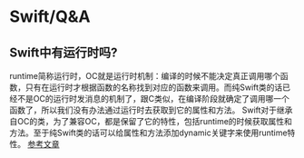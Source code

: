 # Swift/Q&A
## Swift中有运行时吗?
runtime简称运行时，OC就是运行时机制：编译的时候不能决定真正调用哪个函数，只有在运行时才根据函数的名称找到对应的函数来调用。而纯Swift类的话已经不是OC的运行时发消息的机制了，跟C类似，在编译阶段就确定了调用哪一个函数了，所以我们没有办法通过运行时去获取到它的属性和方法。
Swift对于继承自OC的类，为了兼容OC，都是保留了它的特性，包括runtime的时候获取属性和方法。至于纯Swift类的话可以给属性和方法添加dynamic关键字来使用runtime特性。
[参考文章](https://www.cnblogs.com/taoxu/p/7975984.html)
